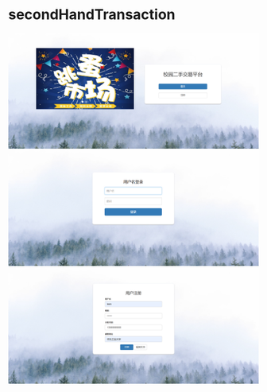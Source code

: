 # secondHandTransaction
![iamge](https://github.com/DusktillDawn-l/secondHandTransaction/blob/main/screenshoot/home.png)
![iamge](https://github.com/DusktillDawn-l/secondHandTransaction/blob/main/screenshoot/login.png)
![iamge](https://github.com/DusktillDawn-l/secondHandTransaction/blob/main/screenshoot/register.png)
